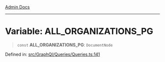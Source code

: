 [Admin Docs](/)

---

# Variable: ALL_ORGANIZATIONS_PG

> `const` **ALL_ORGANIZATIONS_PG**: `DocumentNode`

Defined in: [src/GraphQl/Queries/Queries.ts:141](https://github.com/PalisadoesFoundation/talawa-admin/blob/main/src/GraphQl/Queries/Queries.ts#L141)
